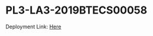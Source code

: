 # PL3-LA3-2019BTECS00058


Deployment Link: <a href="https://rising-entropy.github.io/PL3-LA3-2019BTECS00058/">Here</a>
